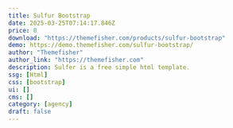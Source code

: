 ```yaml
---
title: Sulfur Bootstrap
date: 2025-03-25T07:14:17.846Z
price: 0
download: "https://themefisher.com/products/sulfur-bootstrap"
demo: https://demo.themefisher.com/sulfur-bootstrap/
author: "Themefisher"
author_link: "https://themefisher.com"
description: Sulfer is a free simple html template.
ssg: [Html]
css: [bootstrap]
ui: []
cms: []
category: [agency]
draft: false
---
```

